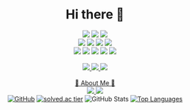 <!-- name--->
<div align="center">
	<h1>Hi there 👋</h1>
</div>


<!-- -->
<div align="center">
	<!-- languege badge -->
    	 <img src="https://img.shields.io/badge/Java-007396?style=flat&logo=OpenJDK&logoColor=white"/>
	 <img src="https://img.shields.io/badge/python-1572B6?style=flat&logo=python&logoColor=white" />
   	 <img src="https://img.shields.io/badge/C-FF69B4?style=flat&logo=C%2B%2B&logoColor=white&color=pink" /> <br>
	<!-- front end -->
	<img src="https://img.shields.io/badge/HTML5-E34F26?style=flat&logo=HTML5&logoColor=white" />
   	<img src="https://img.shields.io/badge/CSS3-1E90FF?style=flat&logo=CSS3&logoColor=white" />
	<img src="https://img.shields.io/badge/JavaScript-F7DF1E?style=flat&logo=JavaScript&logoColor=black&color=yellow" />
	<img src="https://img.shields.io/badge/jquery-0769AD?style=flat&logo=jquery&logoColor=white"> <br>
<!-- 	<img src="https://img.shields.io/badge/react-61DAFB?style=flat&logo=react&logoColor=black">
	<img src="https://img.shields.io/badge/vue.js-4FC08D?style=flat&logo=vue.js&logoColor=white"> <br> -->
	<!-- DB -->
	<img src="https://img.shields.io/badge/oracle-F80000?style=flat&logo=oracle&logoColor=white">
	<img src="https://img.shields.io/badge/mysql-4479A1?style=flat&logo=mysql&logoColor=white">
<!-- 	<img src="https://img.shields.io/badge/mariaDB-003545?style=flat&logo=mariaDB&logoColor=white"> <br> -->
 	<!-- dd -->
	<img src="https://img.shields.io/badge/bootstrap-7952B3?style=flat&logo=bootstrap&logoColor=white">
	<img src="https://img.shields.io/badge/github-181717?style=flat&logo=github&logoColor=white">
	<img src="https://img.shields.io/badge/linux-FCC624?style=flat&logo=linux&logoColor=black">
  	 <br><br>
	<!-- solved.ac 뱃지 및 깃허브 접속자 뱃지 -->
	<a href="https://solved.ac/taegeong">
 	<img src="https://hits.seeyoufarm.com/api/count/incr/badge.svg?url=https%3A%2F%2Fgithub.com%2Ftaegyeong0225&count_bg=%23F9A2A2&title_bg=%23888888&icon=&icon_color=%23E7E7E7&title=hits&edge_flat=false" />
       	<img src="http://mazassumnida.wtf/api/mini/generate_badge?boj=taegeong" />
	<a href="https://github.com/seondal"><img src="https://hits.seeyoufarm.com/api/count/incr/badge.svg?url=https%3A%2F%2Fgithub.com%2Fseondal&count_bg=%23000000&title_bg=%23000000&icon=github.svg&icon_color=%23E7E7E7&title=GitHub&edge_flat=false)"/>
 </div> 

<!-- about me -->
   <div align="center">
	<br> 🎳 About Me 🎳 <br>
    <a class="insta" href="https://www.instagram.com/taegyeong0225">
        <img src="https://img.shields.io/badge/instagram-pink?style=flat&logo=instagram&logoColor=white"/>
    </a>
    <!-- email -->
    <a class="email" href="202244042@itc.ac.kr">
        <img src="https://img.shields.io/badge/gmail-blue?style=flat&logo=gmail&logoColor=white"/>
    </a>
</div>
<!-- 깃허브 접속 캘린더 박스 & github tearbox & github stat  -->
<div align="center">
 <a href="https://github.com/seondal"><img src="http://mazandi.herokuapp.com/api?handle=taegeong&theme=warm" alt="GitHub"/></a>
<a href="https://solved.ac/taegeong"><img src="http://mazassumnida.wtf/api/v2/generate_badge?boj=taegeong" alt="solved.ac tier"/></a>
	<img src="https://github-readme-stats.vercel.app/api?username=taegyeong0225&show_icons=true" alt="GitHub Stats"/>
	<!-- 자주쓰는 언어 -->
	<a href="https://github.com/taegyeong0225/github-readme-stats">
  	<img src="https://github-readme-stats.vercel.app/api/top-langs/?username=taegyeong0225" alt="Top Languages"/>
	</a>
</a>

</div>



  
  	




